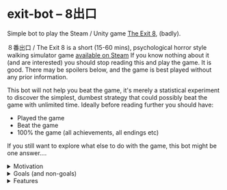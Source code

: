 # exit-bot – 8出口
Simple bot to play the Steam / Unity game [The Exit 8](https://store.steampowered.com/app/2653790/The_Exit_8/), (badly).

８番出口 / The Exit 8 is a short (15-60 mins), psychological horror style walking simulator game [available on Steam](https://store.steampowered.com/app/2653790/The_Exit_8/)
If you know nothing about it (and are interested) you should stop reading this and play the game. It is good.
There may be spoilers below, and the game is best played without any prior information.

This bot will not help you beat the game, it's merely a statistical experiment to discover the simplest, dumbest strategy that could possibly beat the game with unlimited time.
Ideally before reading further you should have:
* Played the game
* Beat the game
* 100% the game (all achievements, all endings etc)

If you still want to explore what else to do with the game, this bot might be one answer....


<details>
  <summary>Motivation</summary>

## Motivation

With the naive assumption that maybe there's a 50% chance the passageway contains an anomaly / 50% not, perhaps you can get
8 non-anomaly passages in a row... suggesting that simply running forwards **might** be a winning strategy.

0.5<sup>8</sup> = 0.00390625 

= 1/256. We'd expect to walk through the passage no more than 8 * 256 = 2048 times and see a straight winning exit at some point.

Now it's possible that the developers have coded something to prevent a straight run win, but we can test that.
I don't really want to go disassembling or looking in the code, that's cheating. We should be able to figure it out.

</details>

<details>
  <summary>Goals (and non-goals)</summary>

### Goals

* Determine the simplest possible winning strategy for beating Exit 8 (confirm walking forward is viable?)
* Play Exit 8, badly, without getting stuck in corners or otherwise glitching out indefinitely (like an endless screensaver)
* Explore the Exit 8 maze statistically / probabilistically without relying on visual cues

### Non-Goals
* Making a good bot with excellent vision and anomaly detection that can reliably beat the game by playing properly -- too much like cheating (this might be a basis for that-sort-of-thing, but it doesn't really interest me)

### Possible extra features
* Exploring whether there is a way to use only audio cues to play the game *somewhat* competently
</details>

<details>
  <summary>Features</summary>

Detects, and recovers from, the following death endings:
* Wave
* False exit (walks into walls a bit before getting up the stairs, but still figures out it died)
* Running tile-creature
* Mysterious pair (I think...)

Are there more?
Recovering from the handful of death endings requires the bot to use a (currently) 5 pixels vision check. All black screen = Dead. All white screen = Win.
Deaths occur at different points in the passage and messes up any hardcoded timings.

### Unimplemented
* Anomaly guess behaviour: turn around and go the other way
  * We could guess that there is an anomaly and turn around; I'm not sure this strategy will even improve the changes of getting a win
  * If the bot turns around on a non-anomaly, it would need to recognise it made a mistake, and then turn around *again* to get back on track... otherwise it could get very lost
  * .. something to explore further? Force the bot to endlessly walk *the wrong way*?
* A mechanism for the bot to know how many correct passages it has walked would be good for collecting stats on long runs. I've seen it get to 3 pretty regularly. Knowing its best run would help determine whether there is code to prevent straight runs. If there is non-probabilistic code, this could be exploitable (and would *require* the turn around feature).
   * Naive approach: position the bot 'accurately' in front of the passage sign each time and use really rough OCR to determine the number 0–8. 
</details>





